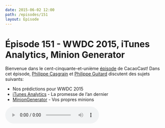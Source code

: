```yaml
---
date: 2015-06-02 12:00
path: /episodes/151
layout: Episode
---
```

# Épisode 151 - WWDC 2015, iTunes Analytics, Minion Generator
<p>Bienvenue dans le cent-cinquante-et-unième <a href="https://archive.org/download/cacaocast/cacaocast_151.m4a" title="CacaoCast Episode 151">épisode</a> de CacaoCast! Dans cet épisode, <a href="http://www.twitter.com/philippec" title="Philippe Casgrain sur Twitter">Philippe Casgrain</a> et <a href="http://www.twitter.com/philippeguitard" title="Philippe Guitard sur Twitter">Philippe Guitard</a> discutent des sujets suivants:</p>
<ul><li>Nos prédictions pour WWDC 2015</li>
<li><a href="http://analytics.itunes.apple.com" title="iTunes Analytics">iTunes Analytics</a> - La promesse de l’an dernier</li>
<li><a href="http://vojtastavik.com/2015/05/21/minion-generator/" title="MinionGenerator">MinionGenerator</a> - Vos propres minions</li>
</ul>
<p><audio controls><source src="https://archive.org/download/cacaocast/cacaocast_151.m4a" type="audio/mpeg"><source src="https://archive.org/download/cacaocast/cacaocast_151.m4a" type="audio/mp4">Votre navigateur ne supporte pas l'élément audio / Your browser does not support the audio element.</audio></p>
